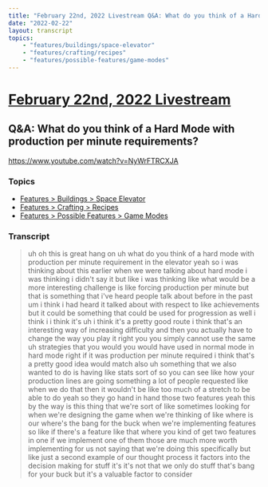 ```yaml
---
title: "February 22nd, 2022 Livestream Q&A: What do you think of a Hard Mode with production per minute requirements?"
date: "2022-02-22"
layout: transcript
topics:
    - "features/buildings/space-elevator"
    - "features/crafting/recipes"
    - "features/possible-features/game-modes"
---
```

# [February 22nd, 2022 Livestream](../2022-02-22.md)
## Q&A: What do you think of a Hard Mode with production per minute requirements?
https://www.youtube.com/watch?v=NyWrFTRCXJA

### Topics
* [Features > Buildings > Space Elevator](../topics/features/buildings/space-elevator.md)
* [Features > Crafting > Recipes](../topics/features/crafting/recipes.md)
* [Features > Possible Features > Game Modes](../topics/features/possible-features/game-modes.md)

### Transcript

> uh oh this is great hang on uh what do you think of a hard mode with production per minute requirement in the elevator yeah so i was thinking about this earlier when we were talking about hard mode i was thinking i didn't say it but like i was thinking like what would be a more interesting challenge is like forcing production per minute but that is something that i've heard people talk about before in the past um i think i had heard it talked about with respect to like achievements but it could be something that could be used for progression as well i think i i think it's uh i think it's a pretty good route i think that's an interesting way of increasing difficulty and then you actually have to change the way you play it right you you simply cannot use the same uh strategies that you would you would have used in normal mode in hard mode right if it was production per minute required i think that's a pretty good idea would match also uh something that we also wanted to do is having like stats sort of so you can see like how your production lines are going something a lot of people requested like when we do that then it wouldn't be like too much of a stretch to be able to do yeah so they go hand in hand those two features yeah this by the way is this thing that we're sort of like sometimes looking for when we're designing the game when we're thinking of like where is our where's the bang for the buck when we're implementing features so like if there's a feature like that where you kind of get two features in one if we implement one of them those are much more worth implementing for us not saying that we're doing this specifically but like just a second example of our thought process it factors into the decision making for stuff it's it's not that we only do stuff that's bang for your buck but it's a valuable factor to consider
